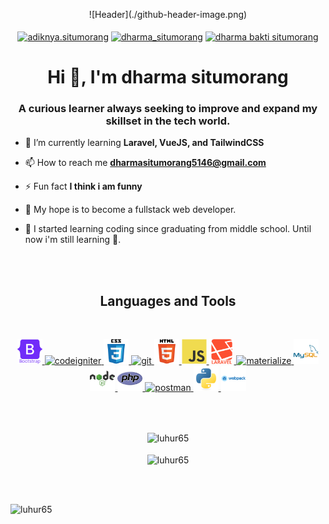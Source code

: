 <p align="center">
  ![Header](./github-header-image.png)
  <!-- <img src="https://user-images.githubusercontent.com/57518427/217164422-9ee3c2d0-f675-4f13-a63a-7bb7a9e7cb8a.gif" alt="my banner" /> --> <br><br>
  <a href="https://fb.com/adiknya.situmorang" target="blank"><img align="center" src="https://raw.githubusercontent.com/rahuldkjain/github-profile-readme-generator/master/src/images/icons/Social/facebook.svg" alt="adiknya.situmorang" height="30" width="40" /></a>
  <a href="https://instagram.com/dharma_situmorang" target="blank"><img align="center" src="https://raw.githubusercontent.com/rahuldkjain/github-profile-readme-generator/master/src/images/icons/Social/instagram.svg" alt="dharma_situmorang" height="30" width="40" /></a>
  <a href="https://www.youtube.com/c/dharma bakti situmorang" target="blank"><img align="center" src="https://raw.githubusercontent.com/rahuldkjain/github-profile-readme-generator/master/src/images/icons/Social/youtube.svg" alt="dharma bakti situmorang" height="30" width="40" /></a>
</p>

<h1 align="center">Hi 👋, I'm dharma situmorang</h1>
<h3 align="center">A curious learner always seeking to improve and expand my skillset in the tech world.</h3>

- 🌱 I’m currently learning **Laravel, VueJS, and TailwindCSS**

- 📫 How to reach me **dharmasitumorang5146@gmail.com**

- ⚡ Fun fact **I think i am funny**  

- 🚀 My hope is to become a fullstack web developer.  

- 💬 I started learning coding since graduating from middle school. Until now i'm still learning 🙈.  

<br><br>
<h2 align="center">Languages and Tools</h2>
<br>
<p align="center"> <a href="https://getbootstrap.com" target="_blank" rel="noreferrer"> <img src="https://raw.githubusercontent.com/devicons/devicon/master/icons/bootstrap/bootstrap-plain-wordmark.svg" alt="bootstrap" width="40" height="40"/> </a> <a href="https://codeigniter.com" target="_blank" rel="noreferrer"> <img src="https://cdn.worldvectorlogo.com/logos/codeigniter.svg" alt="codeigniter" width="40" height="40"/> </a> <a href="https://www.w3schools.com/css/" target="_blank" rel="noreferrer"> <img src="https://raw.githubusercontent.com/devicons/devicon/master/icons/css3/css3-original-wordmark.svg" alt="css3" width="40" height="40"/> </a> <a href="https://git-scm.com/" target="_blank" rel="noreferrer"> <img src="https://www.vectorlogo.zone/logos/git-scm/git-scm-icon.svg" alt="git" width="40" height="40"/> </a> <a href="https://www.w3.org/html/" target="_blank" rel="noreferrer"> <img src="https://raw.githubusercontent.com/devicons/devicon/master/icons/html5/html5-original-wordmark.svg" alt="html5" width="40" height="40"/> </a> <a href="https://developer.mozilla.org/en-US/docs/Web/JavaScript" target="_blank" rel="noreferrer"> <img src="https://raw.githubusercontent.com/devicons/devicon/master/icons/javascript/javascript-original.svg" alt="javascript" width="40" height="40"/> </a> <a href="https://laravel.com/" target="_blank" rel="noreferrer"> <img src="https://raw.githubusercontent.com/devicons/devicon/master/icons/laravel/laravel-plain-wordmark.svg" alt="laravel" width="40" height="40"/> </a> <a href="https://materializecss.com/" target="_blank" rel="noreferrer"> <img src="https://raw.githubusercontent.com/prplx/svg-logos/5585531d45d294869c4eaab4d7cf2e9c167710a9/svg/materialize.svg" alt="materialize" width="40" height="40"/> </a> <a href="https://www.mysql.com/" target="_blank" rel="noreferrer"> <img src="https://raw.githubusercontent.com/devicons/devicon/master/icons/mysql/mysql-original-wordmark.svg" alt="mysql" width="40" height="40"/> </a> <a href="https://nodejs.org" target="_blank" rel="noreferrer"> <img src="https://raw.githubusercontent.com/devicons/devicon/master/icons/nodejs/nodejs-original-wordmark.svg" alt="nodejs" width="40" height="40"/> </a> <a href="https://www.php.net" target="_blank" rel="noreferrer"> <img src="https://raw.githubusercontent.com/devicons/devicon/master/icons/php/php-original.svg" alt="php" width="40" height="40"/> </a> <a href="https://postman.com" target="_blank" rel="noreferrer"> <img src="https://www.vectorlogo.zone/logos/getpostman/getpostman-icon.svg" alt="postman" width="40" height="40"/> </a> <a href="https://www.python.org" target="_blank" rel="noreferrer"> <img src="https://raw.githubusercontent.com/devicons/devicon/master/icons/python/python-original.svg" alt="python" width="40" height="40"/> </a> <a href="https://webpack.js.org" target="_blank" rel="noreferrer"> <img src="https://raw.githubusercontent.com/devicons/devicon/d00d0969292a6569d45b06d3f350f463a0107b0d/icons/webpack/webpack-original-wordmark.svg" alt="webpack" width="40" height="40"/> </a> </p>

<br><br>

<p align="center">
  <img align="center" src="https://github-readme-stats.vercel.app/api/top-langs?username=luhur65&show_icons=true&locale=en&layout=compact" alt="luhur65" /><br><br>
  <img align="center" src="https://github-readme-stats.vercel.app/api?username=luhur65&show_icons=true&locale=en" alt="luhur65" />
</p>

<br><br>
<p align="left"> <img src="https://komarev.com/ghpvc/?username=luhur65&label=Profile%20views&color=0e75b6&style=flat" alt="luhur65" /> </p>
